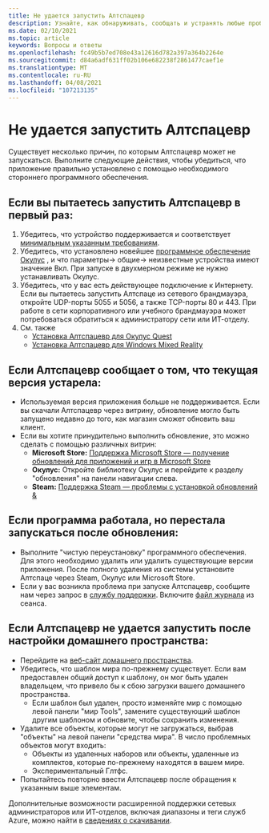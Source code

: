 ```yaml
---
title: Не удается запустить Алтспацевр
description: Узнайте, как обнаруживать, сообщать и устранять любые проблемы, связанные с запуском среды Алтспацевр.
ms.date: 02/10/2021
ms.topic: article
keywords: Вопросы и ответы
ms.openlocfilehash: fc49b5b7ed708e43a12616d782a397a364b2264e
ms.sourcegitcommit: d84a6adf631ff02b106e682238f2861477caef1e
ms.translationtype: MT
ms.contentlocale: ru-RU
ms.lasthandoff: 04/08/2021
ms.locfileid: "107213135"
---
```

# <a name="i-cant-launch-altspacevr"></a>Не удается запустить Алтспацевр

Существует несколько причин, по которым Алтспацевр может не запускаться. Выполните следующие действия, чтобы убедиться, что приложение правильно установлено с помощью необходимого стороннего программного обеспечения.

## <a name="if-youre-trying-to-launch-altspacevr-for-the-first-time"></a>Если вы пытаетесь запустить Алтспацевр в первый раз:

1. Убедитесь, что устройство поддерживается и соответствует [минимальным указанным требованиям](../getting-started/system-requirements.md).
2. Убедитесь, что установлено новейшее [программное обеспечение Окулус](https://www.oculus.com/setup) , и что параметры-> общие-> неизвестные устройства имеют значение Вкл. При запуске в двухмерном режиме не нужно устанавливать Окулус.
3. Убедитесь, что у вас есть действующее подключение к Интернету. Если вы пытаетесь запустить Алтспаце из сетевого брандмауэра, откройте UDP-порты 5055 и 5056, а также TCP-порты 80 и 443. При работе в сети корпоративного или учебного брандмауэра может потребоваться обратиться к администратору сети или ИТ-отделу.
4. См. также
    * [Установка Алтспацевр для Окулус Quest](../getting-started/oculus-installation.md)
    * [Установка Алтспацевр для Windows Mixed Reality](../getting-started/wmr-installation.md)

## <a name="if-altspacevr-reports-that-the-current-version-is-out-of-date"></a>Если Алтспацевр сообщает о том, что текущая версия устарела:

* Используемая версия приложения больше не поддерживается. Если вы скачали Алтспацевр через витрину, обновление могло быть запущено недавно до того, как магазин сможет обновить ваш клиент.
* Если вы хотите принудительно выполнить обновление, это можно сделать с помощью различных витрин:
    * **Microsoft Store:** [Поддержка Microsoft Store — получение обновлений для приложений и игр в Microsoft Store](https://support.microsoft.com/account-billing/get-updates-for-apps-and-games-in-microsoft-store-a1fe19c0-532d-ec47-7035-d1c5a1dd464f)
    * **Окулус:** Откройте библиотеку Окулус и перейдите к разделу "обновления" на панели навигации слева.
    * **Steam:** [Поддержка Steam — проблемы с установкой обновлений &](https://support.steampowered.com/kb_article.php?ref=2274-IFLV-5334)

## <a name="if-the-program-was-working-but-ceased-to-launch-after-update"></a>Если программа работала, но перестала запускаться после обновления:

* Выполните "чистую переустановку" программного обеспечения. Для этого необходимо удалить или удалить существующие версии приложения. После полного удаления из системы установите Алтспаце через Steam, Окулус или Microsoft Store.
* Если у вас возникла проблема при запуске Алтспацевр, сообщите нам через запрос в [службу поддержки](https://help.altvr.com/hc/requests/new). Включите [файл журнала](uploading-client-logs.md) из сеанса.

## <a name="if-altspacevr-fails-to-launch-after-customizing-your-home-space"></a>Если Алтспацевр не удается запустить после настройки домашнего пространства:

* Перейдите на [веб-сайт домашнего пространства](https://account.altvr.com/users/sign_in).
* Убедитесь, что шаблон мира по-прежнему существует. Если вам предоставлен общий доступ к шаблону, он мог быть удален владельцем, что привело бы к сбою загрузки вашего домашнего пространства.
    * Если шаблон был удален, просто изменяйте мир с помощью левой панели "мир Tools", замените существующий шаблон другим шаблоном и обновите, чтобы сохранить изменения.
* Удалите все объекты, которые могут не загружаться, выбрав "объекты" на левой панели "средства мира". В число проблемных объектов могут входить:
    * Объекты из удаленных наборов или объекты, удаленные из комплектов, которые по-прежнему находятся в вашем мире.
    * Экспериментальный Глтфс.
* Попытайтесь повторно ввести Алтспацевр после обращения к указанным выше элементам.

Дополнительные возможности расширенной поддержки сетевых администраторов или ИТ-отделов, включая диапазоны и теги служб Azure, можно найти в [сведениях о скачивании](https://www.microsoft.com/en-us/download/details.aspx?id=56519).